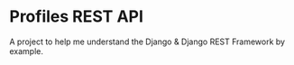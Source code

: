 # Profiles REST API

A project to help me understand the Django & Django REST Framework by example.
